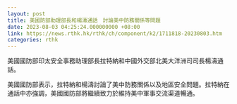 ```yaml
---
layout: post
title: 美國防部助理部長和楊濤通話　討論美中防務關係等問題
date: 2023-08-03 04:25:24.000000000 +08:00
link: https://news.rthk.hk/rthk/ch/component/k2/1711818-20230803.htm
categories: rthk
---
```


美國國防部印太安全事務助理部長拉特納和中國外交部北美大洋洲司司長楊濤通話。

美國國防部表示，拉特納和楊濤討論了美中防務關係以及地區安全問題。拉特納在通話中亦強調，美國國防部將繼續致力於維持美中軍事交流渠道暢通。
